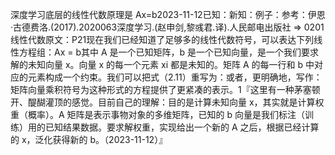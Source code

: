 

深度学习底层的线性代数原理是 Ax=b2023-11-12已知：新知：例子：参考：伊恩·古德费洛.(2017).2020063深度学习.(赵申剑,黎彧君.译).人民邮电出版社 => 0201 线性代数原文：P21现在我们已经知道了足够多的线性代数符号，可以表达下列线性方程组：Ax = b其中 A 是一个已知矩阵，b 是一个已知向量，是一个我们要求解的未知向量 x。向量 x 的每一个元素 xi 都是未知的。矩阵 A 的每一行和 b 中对应的元素构成一个约束。我们可以把式（2.11）重写为：或者，更明确地，写作：矩阵向量乘积符号为这种形式的方程提供了更紧凑的表示。1『这里有一种茅塞顿开、醍醐灌顶的感觉。目前自己的理解：目的是计算未知向量 x，其实就是计算权重（概率）。A 矩阵是表示事物对象的多维矩阵，已知的 b 向量是我们标注（训练）用的已知结果数据。要求解权重，实现给出一个新的 A 之后，根据已经计算的 x，泛化获得新的 b。（2023-11-12）』